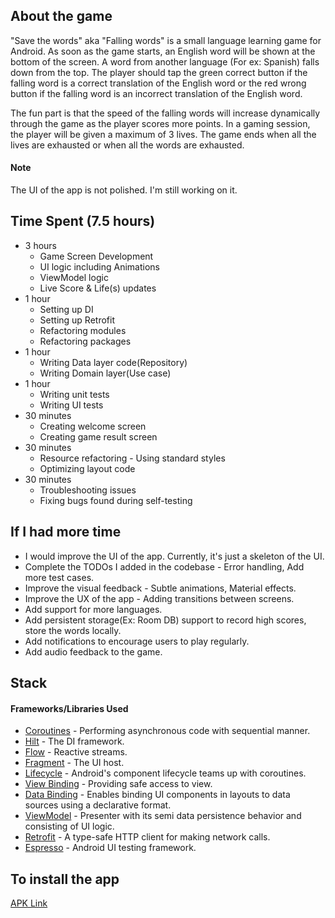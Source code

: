 ## About the game
"Save the words" aka "Falling words" is a small language learning game for Android. As soon as the game starts, an English word will be
shown at the bottom of the screen. A word from another language (For ex: Spanish) falls down from the top. The player should tap 
the green correct button if the falling word is a correct translation of the English word or the red wrong button if the falling word is an
incorrect translation of the English word.

The fun part is that the speed of the falling words will increase dynamically through the game as the player scores more points.
In a gaming session, the player will be given a maximum of 3 lives. The game ends when all the lives are exhausted or when all the
words are exhausted.

#### Note
The UI of the app is not polished. I'm still working on it.

## Time Spent (7.5 hours)
- 3 hours
  - Game Screen Development
  - UI logic including Animations
  - ViewModel logic
  - Live Score & Life(s) updates
- 1 hour
  - Setting up DI
  - Setting up Retrofit
  - Refactoring modules
  - Refactoring packages
- 1 hour
  - Writing Data layer code(Repository)
  - Writing Domain layer(Use case)
- 1 hour
  - Writing unit tests
  - Writing UI tests
- 30 minutes
  - Creating welcome screen
  - Creating game result screen
- 30 minutes
  - Resource refactoring - Using standard styles
  - Optimizing layout code
- 30 minutes
  - Troubleshooting issues
  - Fixing bugs found during self-testing

## If I had more time
- I would improve the UI of the app. Currently, it's just a skeleton of the UI.
- Complete the TODOs I added in the codebase - Error handling, Add more test cases.
- Improve the visual feedback - Subtle animations, Material effects.
- Improve the UX of the app - Adding transitions between screens.
- Add support for more languages.
- Add persistent storage(Ex: Room DB) support to record high scores, store the words locally.
- Add notifications to encourage users to play regularly.
- Add audio feedback to the game.

## Stack
#### Frameworks/Libraries Used
- [Coroutines](https://developer.android.com/kotlin/coroutines) - Performing asynchronous code with
  sequential manner.
- [Hilt](https://developer.android.com/training/dependency-injection/hilt-android) - The DI framework.
- [Flow](https://developer.android.com/kotlin/flow) - Reactive streams.
- [Fragment](https://developer.android.com/guide/fragments) - The UI host.
- [Lifecycle](https://developer.android.com/topic/libraries/architecture/coroutines) - Android's
  component lifecycle teams up with coroutines.
- [View Binding](https://developer.android.com/topic/libraries/view-binding) - Providing safe access
  to view.
- [Data Binding](https://developer.android.com/topic/libraries/data-binding) - Enables binding UI
  components in layouts to data sources using a declarative format.
- [ViewModel](https://developer.android.com/topic/libraries/architecture/viewmodel) - Presenter with
  its semi data persistence behavior and consisting of UI logic.
- [Retrofit](https://square.github.io/retrofit/) - A type-safe HTTP client for making network calls.
- [Espresso](https://developer.android.com/training/testing/espresso) - Android UI testing framework.

## To install the app
[APK Link](https://drive.google.com/file/d/11tdq-9RGFUigxm9AeGv50QXyBZpaNts6/view?usp=sharing)

